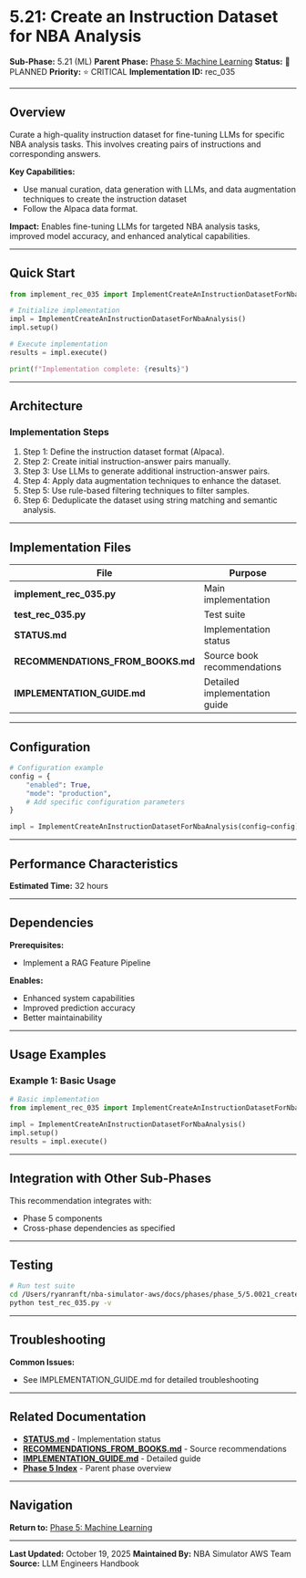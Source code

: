 # 5.21: Create an Instruction Dataset for NBA Analysis

**Sub-Phase:** 5.21 (ML)
**Parent Phase:** [Phase 5: Machine Learning](../PHASE_5_INDEX.md)
**Status:** 🔵 PLANNED
**Priority:** ⭐ CRITICAL
**Implementation ID:** rec_035

---

## Overview

Curate a high-quality instruction dataset for fine-tuning LLMs for specific NBA analysis tasks. This involves creating pairs of instructions and corresponding answers.

**Key Capabilities:**
- Use manual curation, data generation with LLMs, and data augmentation techniques to create the instruction dataset
- Follow the Alpaca data format.

**Impact:**
Enables fine-tuning LLMs for targeted NBA analysis tasks, improved model accuracy, and enhanced analytical capabilities.

---

## Quick Start

```python
from implement_rec_035 import ImplementCreateAnInstructionDatasetForNbaAnalysis

# Initialize implementation
impl = ImplementCreateAnInstructionDatasetForNbaAnalysis()
impl.setup()

# Execute implementation
results = impl.execute()

print(f"Implementation complete: {results}")
```

---

## Architecture

### Implementation Steps

1. Step 1: Define the instruction dataset format (Alpaca).
2. Step 2: Create initial instruction-answer pairs manually.
3. Step 3: Use LLMs to generate additional instruction-answer pairs.
4. Step 4: Apply data augmentation techniques to enhance the dataset.
5. Step 5: Use rule-based filtering techniques to filter samples.
6. Step 6: Deduplicate the dataset using string matching and semantic analysis.

---

## Implementation Files

| File | Purpose |
|------|---------|
| **implement_rec_035.py** | Main implementation |
| **test_rec_035.py** | Test suite |
| **STATUS.md** | Implementation status |
| **RECOMMENDATIONS_FROM_BOOKS.md** | Source book recommendations |
| **IMPLEMENTATION_GUIDE.md** | Detailed implementation guide |

---

## Configuration

```python
# Configuration example
config = {
    "enabled": True,
    "mode": "production",
    # Add specific configuration parameters
}

impl = ImplementCreateAnInstructionDatasetForNbaAnalysis(config=config)
```

---

## Performance Characteristics

**Estimated Time:** 32 hours

---

## Dependencies

**Prerequisites:**
- Implement a RAG Feature Pipeline

**Enables:**
- Enhanced system capabilities
- Improved prediction accuracy
- Better maintainability

---

## Usage Examples

### Example 1: Basic Usage

```python
# Basic implementation
from implement_rec_035 import ImplementCreateAnInstructionDatasetForNbaAnalysis

impl = ImplementCreateAnInstructionDatasetForNbaAnalysis()
impl.setup()
results = impl.execute()
```

---

## Integration with Other Sub-Phases

This recommendation integrates with:
- Phase 5 components
- Cross-phase dependencies as specified

---

## Testing

```bash
# Run test suite
cd /Users/ryanranft/nba-simulator-aws/docs/phases/phase_5/5.0021_create_an_instruction_dataset_for_nba_analysis
python test_rec_035.py -v
```

---

## Troubleshooting

**Common Issues:**
- See IMPLEMENTATION_GUIDE.md for detailed troubleshooting

---

## Related Documentation

- **[STATUS.md](STATUS.md)** - Implementation status
- **[RECOMMENDATIONS_FROM_BOOKS.md](RECOMMENDATIONS_FROM_BOOKS.md)** - Source recommendations
- **[IMPLEMENTATION_GUIDE.md](IMPLEMENTATION_GUIDE.md)** - Detailed guide
- **[Phase 5 Index](../PHASE_5_INDEX.md)** - Parent phase overview

---

## Navigation

**Return to:** [Phase 5: Machine Learning](../PHASE_5_INDEX.md)

---

**Last Updated:** October 19, 2025
**Maintained By:** NBA Simulator AWS Team
**Source:** LLM Engineers Handbook
